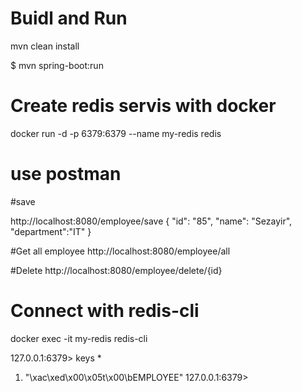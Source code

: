 
# Buidl and Run

mvn clean install

$ mvn spring-boot:run

# Create redis servis with docker

docker run -d -p 6379:6379 --name my-redis redis


# use postman

#save

http://localhost:8080/employee/save
 {
  "id": "85",
  "name": "Sezayir",
  "department":"IT"
}


#Get all employee
http://localhost:8080/employee/all


#Delete
http://localhost:8080/employee/delete/{id}


# Connect with redis-cli
docker exec -it my-redis redis-cli


127.0.0.1:6379> keys *
1) "\xac\xed\x00\x05t\x00\bEMPLOYEE"
127.0.0.1:6379>
